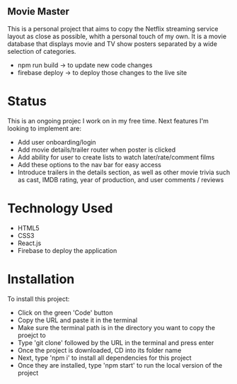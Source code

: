 ## Movie Master

This is a personal project that aims to copy the Netflix streaming service layout as close as possible, whith a personal touch of my own. It is a movie database that displays movie and TV show posters separated by a wide selection of categories. 

- npm run build -> to update new code changes 
- firebase deploy -> to deploy those changes to the live site


# Status

This is an ongoing projec I work on in my free time. Next features I'm looking to implement are:

- Add user onboarding/login
- Add movie details/trailer router when poster is clicked
- Add ability for user to create lists to watch later/rate/comment films
- Add these options to the nav bar for easy access
- Introduce trailers in the details section, as well as other movie trivia such as cast, IMDB rating, year of production, and user comments / reviews

# Technology Used

- HTML5
- CSS3
- React.js
- Firebase to deploy the application

# Installation

To install this project:
- Click on the green 'Code' button 
- Copy the URL and paste it in the terminal
- Make sure the terminal path is in the directory you want to copy the proejct to
- Type 'git clone' followed by the URL in the terminal and press enter
- Once the project is downloaded, CD into its folder name
- Next, type 'npm i' to install all dependencies for this project
- Once they are installed, type 'npm start' to run the local version of the project 



